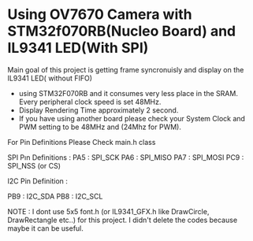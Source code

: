 # Using OV7670 Camera with STM32f070RB(Nucleo Board) and IL9341 LED(With SPI)

Main goal of this project is getting frame syncronuisly and display on the IL9341 LED( without FIFO)
 * using STM32F070RB and it consumes very less place in the SRAM. Every peripheral clock speed is set 48MHz.
 * Display Rendering Time approximately 2 second.
 * If you have using another board please check your System Clock and PWM setting to be 48MHz and (24Mhz for PWM).

For Pin Definitions Please Check main.h class 

SPI Pın Definitions :
PA5 : SPI_SCK
PA6 : SPI_MISO
PA7 : SPI_MOSI
PC9 : SPI_NSS (or CS)

I2C Pin Definition :

PB9 : I2C_SDA
PB8 : I2C_SCL

NOTE : I dont use 5x5 font.h (or IL9341_GFX.h like DrawCircle, DrawRectangle etc..) for this project.
I didn't delete the codes because maybe it can be useful.
